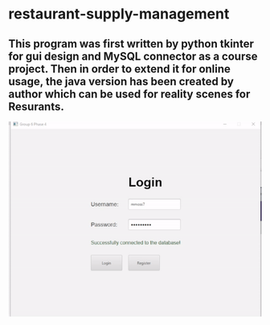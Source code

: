 # restaurant-supply-management
## This program was first written by python tkinter for gui design and MySQL connector as a course project. Then in order to extend it for online usage, the java version has been created by author which can be used for reality scenes for Resurants.

![](https://github.com/aMian-9987/restaurant-supply-management/blob/main/Figures/admin.gif)
